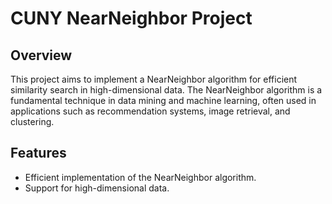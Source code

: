 # CUNY NearNeighbor Project

## Overview
This project aims to implement a NearNeighbor algorithm for efficient similarity search in high-dimensional data. The NearNeighbor algorithm is a fundamental technique in data mining and machine learning, often used in applications such as recommendation systems, image retrieval, and clustering.

## Features
- Efficient implementation of the NearNeighbor algorithm.
- Support for high-dimensional data.
